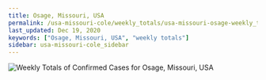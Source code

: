 ```yaml
---
title: Osage, Missouri, USA
permalink: /usa-missouri-cole/weekly_totals/usa-missouri-osage-weekly_totals.html
last_updated: Dec 19, 2020
keywords: ["Osage, Missouri, USA", "weekly totals"]
sidebar: usa-missouri-cole_sidebar
---
```


![Weekly Totals of Confirmed Cases for Osage, Missouri, USA](/covid_tracker/images/graphs/usa-missouri-osage-weekly_totals_graph.png)
